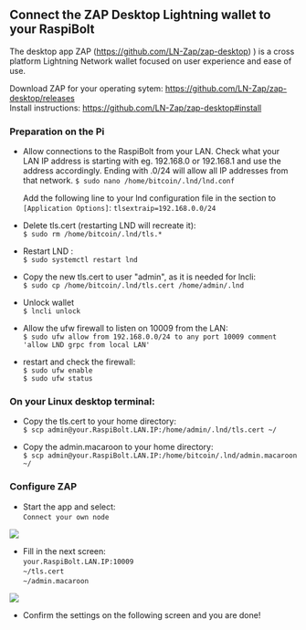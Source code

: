 

## Connect the ZAP Desktop Lightning wallet to your RaspiBolt


The desktop app ZAP (https://github.com/LN-Zap/zap-desktop)
) is a cross platform Lightning Network wallet focused on user experience and ease of use.

Download ZAP for your operating sytem:
https://github.com/LN-Zap/zap-desktop/releases  
Install instructions: https://github.com/LN-Zap/zap-desktop#install


### Preparation on the Pi

* Allow connections to the RaspiBolt from your LAN. Check what your LAN IP address is starting with eg. 192.168.0 or 192.168.1 and use the address accordingly. Ending with .0/24 will allow all IP addresses from that network.
    `$ sudo nano /home/bitcoin/.lnd/lnd.conf`  

    Add the following line to your lnd configuration file in the section to `[Application Options]`:
  ```tlsextraip=192.168.0.0/24```
* Delete tls.cert (restarting LND will recreate it):  
    `$ sudo rm /home/bitcoin/.lnd/tls.*`

* Restart LND :  
  `$ sudo systemctl restart lnd`  
  
* Copy the new tls.cert to user "admin", as it is needed for lncli:  
    `$ sudo cp /home/bitcoin/.lnd/tls.cert /home/admin/.lnd`

* Unlock wallet  
  `$ lncli unlock` 

* Allow the ufw firewall to listen on 10009 from the LAN:  
  `$ sudo ufw allow from 192.168.0.0/24 to any port 10009 comment 'allow LND grpc from local LAN'`

 * restart and check the firewall:  
  `$ sudo ufw enable`  
  `$ sudo ufw status`


### On your Linux desktop terminal:  

* Copy the tls.cert to your home directory:  
  `$ scp admin@your.RaspiBolt.LAN.IP:/home/admin/.lnd/tls.cert ~/`

* Copy the admin.macaroon to your home directory:  
`$ scp admin@your.RaspiBolt.LAN.IP:/home/bitcoin/.lnd/admin.macaroon ~/`

### Configure ZAP

* Start the app and select:  
```Connect your own node```

![](zap1.png)


* Fill in the next screen:  
`your.RaspiBolt.LAN.IP:10009`  
`~/tls.cert`  
`~/admin.macaroon`  

![](zap2.png)

* Confirm the settings on the following screen and you are done!


